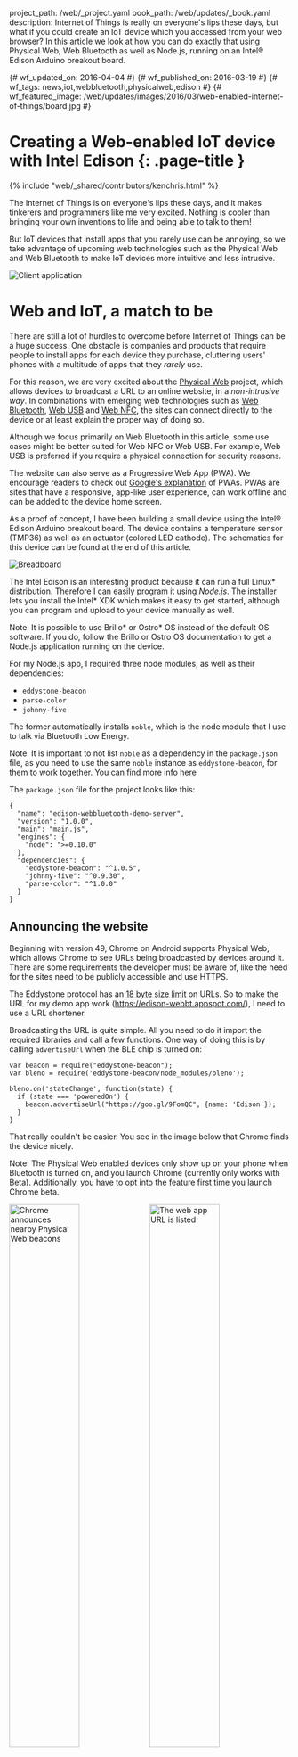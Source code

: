 project_path: /web/_project.yaml
book_path: /web/updates/_book.yaml
description: Internet of Things is really on everyone's lips these days, but what if you could create an IoT device which you accessed from your web browser? In this article we look at how you can do exactly that using Physical Web, Web Bluetooth as well as Node.js, running on an Intel&reg; Edison Arduino breakout board.

{# wf_updated_on: 2016-04-04 #}
{# wf_published_on: 2016-03-19 #}
{# wf_tags: news,iot,webbluetooth,physicalweb,edison #}
{# wf_featured_image: /web/updates/images/2016/03/web-enabled-internet-of-things/board.jpg #}

# Creating a Web-enabled IoT device with Intel Edison {: .page-title }

{% include "web/_shared/contributors/kenchris.html" %}


The Internet of Things is on everyone's lips these days, and
it makes tinkerers and programmers like me very excited. Nothing
is cooler than bringing your own inventions to life and
being able to talk to them!

But IoT devices that install apps that you rarely use can be annoying, so we
take advantage of upcoming web technologies such as the Physical
Web and Web Bluetooth to make IoT devices more intuitive and less intrusive.

![Client application](/web/updates/images/2016/03/web-enabled-internet-of-things/tablet-ux.png)

# Web and IoT, a match to be

There are still a lot of hurdles to overcome before Internet
of Things can be a huge success. One obstacle is companies and products
that require people to install apps for each device they purchase,
cluttering users' phones with a multitude of apps that
they *rarely* use.

For this reason, we are very excited about the
[Physical Web](https://google.github.io/physical-web/)
project, which allows devices to broadcast a URL to an online
website, in a *non-intrusive way*. In combinations with emerging
web technologies such as
[Web Bluetooth](https://webbluetoothcg.github.io/web-bluetooth/),
[Web USB](https://wicg.github.io/webusb/) and
[Web NFC](https://w3c.github.io/web-nfc/), the sites can
connect directly to the device or at least explain the proper
way of doing so.

Although we focus primarily on Web Bluetooth in this article, some
use cases might be better suited for Web NFC or Web USB. For example,
Web USB is preferred if you require a physical connection for security
reasons.

The website can also serve as a Progressive Web App (PWA).
We encourage readers to check out
[Google's explanation](https://developers.google.com/web/progressive-web-apps)
of PWAs. PWAs are sites that have a responsive, app-like user
experience, can work offline and can be added to the device home screen.

As a proof of concept, I have been building a small device using
the Intel&reg; Edison Arduino breakout board. The device contains
a temperature sensor (TMP36) as well as an actuator (colored LED
cathode). The schematics for this device can be found at the end
of this article.

![Breadboard](/web/updates/images/2016/03/web-enabled-internet-of-things/breadboard.jpg)

The Intel Edison is an interesting product because it can run a full Linux&#42;
distribution. Therefore I can easily program it using
*Node.js*. The [installer](https://software.intel.com/en-us/iot/hardware/edison/downloads)
lets you install the Intel&#42; XDK which makes it easy to get started, although
you can program and upload to your device manually as well.

Note: It is possible to use Brillo&#42; or Ostro&#42; OS instead of the
default OS software. If you do, follow the Brillo or Ostro OS
documentation to get a Node.js application running on the
device.

For my Node.js app, I required three node modules, as well as their
dependencies:

* `eddystone-beacon`
* `parse-color`
* `johnny-five`

The former automatically installs `noble`, which is the node module
that I use to talk via Bluetooth Low Energy. 

Note: It is important to not list `noble` as a dependency in the
`package.json` file, as you need to use the same `noble` instance as
`eddystone-beacon`, for them to work together.
You can find more info [here](https://github.com/don/node-eddystone-beacon/issues/30)

The `package.json` file for the project looks like this:


    {
      "name": "edison-webbluetooth-demo-server",
      "version": "1.0.0",
      "main": "main.js",
      "engines": {
        "node": ">=0.10.0"
      },
      "dependencies": {
        "eddystone-beacon": "^1.0.5",
        "johnny-five": "^0.9.30",
        "parse-color": "^1.0.0"
      }
    }
    

## Announcing the website

Beginning with version 49, Chrome on Android supports Physical Web, which
allows Chrome to see URLs being broadcasted by devices around it.
There are some requirements the developer must be aware of, like the need for
the sites need to be publicly accessible and use HTTPS.

The Eddystone protocol has an
[18 byte size limit](https://github.com/google/eddystone/blob/master/eddystone-url/docs/config-service-spec.md#34-uri-data) 
on URLs. So to make the URL for my demo app work (<https://edison-webbt.appspot.com/>),
I need to use a URL shortener.

Broadcasting the URL is quite simple. All you need to do it import the
required libraries and
call a few functions. One way of doing this is by calling `advertiseUrl`
when the BLE chip is turned on:


    var beacon = require("eddystone-beacon");
    var bleno = require('eddystone-beacon/node_modules/bleno');
    
    bleno.on('stateChange', function(state) {    
      if (state === 'poweredOn') {
        beacon.advertiseUrl("https://goo.gl/9FomQC", {name: 'Edison'});
      }   
    }
    

That really couldn't be easier. You see in the image below that
Chrome finds the device nicely.

Note: The Physical Web enabled devices only show up on your phone
when Bluetooth is turned on, and you launch Chrome (currently only
works with Beta). Additionally, you have to opt into the feature
first time you launch Chrome beta.

<img alt="Chrome announces nearby Physical Web beacons" src="/web/updates/images/2016/03/web-enabled-internet-of-things/nearby.png" style="width: 50%; float: left"/>
<img alt="The web app URL is listed" src="/web/updates/images/2016/03/web-enabled-internet-of-things/physicalweb.png" style="width: 50%; float: left"/>
<br/>

## Communicating with the sensor/actuator

We use [Johnny-Five](http://johnny-five.io/)&#42; to talk to our board
enhancements. Johnny-Five has a nice abstraction for talking to the TMP36
sensor.

Below you can find the simple code for being notified of temperature changes
as well as setting the initial LED color.


    var five = require("johnny-five");
    var Edison = require("edison-io");
    var board = new five.Board({
      io: new Edison()
    });
    
    board.on("ready", function() {
      // Johnny-Five's Led.RGB class can be initialized with
      // an array of pin numbers in R, G, B order.
      // Reference: http://johnny-five.io/api/led.rgb/#parameters
      var led = new five.Led.RGB([ 3, 5, 6 ]);
    
      // Johnny-Five's Thermometer class provides a built-in
      // controller definition for the TMP36 sensor. The controller
      // handles computing a celsius (also fahrenheit & kelvin) from
      // a raw analog input value.
      // Reference: http://johnny-five.io/api/thermometer/
      var temp = new five.Thermometer({
        controller: "TMP36",
        pin: "A0",
      });
    
      temp.on("change", function() {
        temperatureCharacteristic.valueChange(this.celsius);
      });
    
      colorCharacteristic._led = led;
      led.color(colorCharacteristic._value);
      led.intensity(30);
    });
    

You can ignore the above `*Characteristic` variables for now; these
will be defined in the later section about interfacing with Bluetooth.

As you might notice in the instantiation of the Themometer object, I talk to
the TMP36 via the analog `A0` port. The voltage legs on the color
LED cathode are connected to digital pins 3, 5 and 6, which happen
to be the pulse-width modulation (PWM) pins on the Edison Arduino breakout
board.

![Edison board](/web/updates/images/2016/03/web-enabled-internet-of-things/board.jpg)

## Talking to Bluetooth

Talking to Bluetooth couldn't be much easier than it is with `noble`.

In the following example, we create two Bluetooth Low Energy
characteristics: one for the LED and one for the temperature sensor.
The former allows us to read the current LED color and set
a new color. The latter allows us to subscribe to temperature change events.

> Initially I had some problems with the Bluetooth connection
> being unstable, not working on every startup, or bailing
> out with a Frame Reassemble failure while connecting.
>
> If that happens, run the `rfkill block bluetooth` command, followed by
> `rfkill unblock bluetooth` over the serial connection to make it
> work again. The startup issue went away when I started powering the
> device from a power supply instead of using USB for power.
>
> If you encounter Frame Reassemble failures, reduce how often you send
> temperature change events until you no longer encounter the failure.
>
> Generally you should always use external power when using Bluetooth
> or when you connect something like a servo to your board.

With `noble`, creating a characteristic is quite easy. All you need to do
is to define how the characteristic communicates and define a UUID. The
communication options are read, write, notify, or any combination thereof.
The easiest way to do this is to create a new object and inherit from
`bleno.Characteristic`.

Note: I am not using ES2016 here as the Edison SDK currently uses an older
version of Node.js.


> With the newly launched [Ostro Project](https://ostroproject.org)
> which supports the Edison, that is no longer the case. If you
> use Brillo as part of the [Brillo](https://developers.google.com/brillo/) 
> Early Access Program, then it is possible to compile and install a
> recent version of Node.js.

The resulting characteristic object looks like the following:


    var TemperatureCharacteristic = function() {
      bleno.Characteristic.call(this, {
        uuid: 'fc0a',
        properties: ['read', 'notify'],
        value: null
      });
        
      this._lastValue = 0;
      this._total = 0;
      this._samples = 0;
      this._onChange = null;
    };
    
    util.inherits(TemperatureCharacteristic, bleno.Characteristic);
    

We are storing the current temperature value in the `this._lastValue`
variable. We need to add an `onReadRequest` method and encode the value
for a "read" to work.


    TemperatureCharacteristic.prototype.onReadRequest = function(offset, callback) {
      var data = new Buffer(8);
      data.writeDoubleLE(this._lastValue, 0);
      callback(this.RESULT_SUCCESS, data);
    };
    

For "notify" we need to add a method to handle subscriptions and
unsubscription. Basically, we simply store a callback. When we
have a new temperature reason we want to send, we then call that
callback with the new value (encoded as above).


    TemperatureCharacteristic.prototype.onSubscribe = function(maxValueSize, updateValueCallback) {
      console.log("Subscribed to temperature change.");
      this._onChange = updateValueCallback;
      this._lastValue = undefined;
    };
    
    TemperatureCharacteristic.prototype.onUnsubscribe = function() {
      console.log("Unsubscribed to temperature change.");
      this._onChange = null;
    };
    

As values can fluctuate a bit, we need to smooth out the values we
get from the TMP36 sensor. I opted to simply take the average of
100 samples and only send updates when the temperature changes by
at least 1 degree.


    TemperatureCharacteristic.prototype.valueChange = function(value) {
      this._total += value;
      this._samples++;
        
      if (this._samples < NO_SAMPLES) {
        return;
      }
            
      var newValue = Math.round(this._total / NO_SAMPLES);
        
      this._total = 0;
      this._samples = 0;
        
      if (this._lastValue && Math.abs(this._lastValue - newValue) < 1) {
        return;
      }
        
      this._lastValue = newValue;
        
      console.log(newValue);
      var data = new Buffer(8);
      data.writeDoubleLE(newValue, 0);
        
      if (this._onChange) {
        this._onChange(data);
      }
    };
    

That was the temperature sensor. The color LED is
simpler. The object as well as the "read" method are shown below.
The characteristic is configured to allow for "read" and "write"
operations and has a different UUID than the temperature characteristic.


    var ColorCharacteristic = function() {
      bleno.Characteristic.call(this, {
        uuid: 'fc0b',
        properties: ['read', 'write'],
        value: null
      });
      this._value = 'ffffff';
      this._led = null;
    };
    
    util.inherits(ColorCharacteristic, bleno.Characteristic);
    
    ColorCharacteristic.prototype.onReadRequest = function(offset, callback) {
      var data = new Buffer(this._value);
      callback(this.RESULT_SUCCESS, data);
    };
    

To control the LED from the object, I add a
`this._led` member which I use to store the Johnny-Five LED
object. I also set the color of the LED to its default
value (white, aka `#ffffff`).


    board.on("ready", function() {
      ...
      colorCharacteristic._led = led;
      led.color(colorCharacteristic._value);
      led.intensity(30);
      ...
    }
    

The "write" method receives a string (just like "read" sends
a string), which can consist of a CSS color code (For example: CSS names
such as `rebeccapurple` or hex codes such as `#ff00bb`). I use a node
module called [parse-color](https://github.com/substack/parse-color)
to always get the hex value which is what Johnny-Five expects.


    ColorCharacteristic.prototype.onWriteRequest = function(data, offset, withoutResponse, callback) {
      var value = parse(data.toString('utf8')).hex;
      if (!value) {
        callback(this.RESULT_SUCCESS);
        return;
      }
        
      this._value = value;
      console.log(value);
    
      if (this._led) {
        this._led.color(this._value);
      }
      callback(this.RESULT_SUCCESS);
    };
    

All of the above will not work if we don't include the *bleno* module.
`eddystone-beacon` will not work with *bleno* unless you use the `noble`
version distributed with it. Luckily doing that is quite simple:


    var bleno = require('eddystone-beacon/node_modules/bleno');
    var util = require('util');
    

Now all we need is for it to advertise our device (UUID) and its
characteristics (other UUIDs)


    bleno.on('advertisingStart', function(error) {
        ...
        bleno.setServices([
          new bleno.PrimaryService({
            uuid: 'fc00',
            characteristics: [
              temperatureCharacteristic, colorCharacteristic
            ]
          })
        ]);
    });
    

# Creating the client web app

Without getting into too many defails about how the non-bluetooth
parts of the client app work, we can demonstrate a responsive user
interface created in [Polymer](https://www.polymer-project.org/1.0/)&#42;
as an example. The resulting app is shown below:

<img alt="Client app on phone" src="/web/updates/images/2016/03/web-enabled-internet-of-things/phone-ux.png" style="width: 50%; float: left"/>
<img alt="Error message" src="/web/updates/images/2016/03/web-enabled-internet-of-things/error.png" style="width: 50%; float: left"/>
<br/>

The right side shows an earlier version, that showcases a simple error
log that I added to ease the development.

Web Bluetooth makes it easy to communicate with Bluetooth Low Energy
devices, so let's look at a simplified version of my connection code.
If you don't know how promises work, check out
[this resource](https://developers.google.com/web/fundamentals/primers/promises)
before reading further.

Connecting to a Bluetooth device involves a chain of promises.
First we filter for the device (UUID: `FC00`, name: `Edison`). This
displays a dialog to allow the user to select the device given the
filter. Then we connect to the GATT service and get the primary
service and associated characteristics, and then we read the
values and set up notification callbacks.

> Note: To make successive read/writes in the promise chain happen
> property, it is best practice to avoid fetching the characteristics
> *in parallel* with something like `Promise.all([p1, p2])`.

The simplified version of our code below only works
with the latest Web Bluetooth API and therefore thus requires Chrome
Dev (M49) on Android.


    navigator.bluetooth.requestDevice({
      filters: [{ name: 'Edison' }],
      optionalServices: [0xFC00]
    })
    
    .then(device => device.gatt.connect())
    
    .then(server => server.getPrimaryService(0xFC00))
    
    .then(service => {
      let p1 = () => service.getCharacteristic(0xFC0B)
      .then(characteristic => {
        this.colorLedCharacteristic = characteristic;
        return this.readLedColor();
       });
    
      let p2 = () => service.getCharacteristic(0xFC0A)
      .then(characteristic => {
        characteristic.addEventListener(
          'characteristicvaluechanged', this.onTemperatureChange);
        return characteristic.startNotifications();
      });
    
      return p1().then(p2);
    })
    
    .catch(err => {
      // Catch any error.
    })
              
    .then(() => {
      // Connection fully established, unless there was an error above.
    });
    

Reading and writing a string from a `DataView` / `ArrayBuffer` (what
the WebBluetooth API uses) is just as easy as using `Buffer` on the
Node.js side. All we need to use is `TextEncoder` and `TextDecoder`:


    readLedColor: function() {
      return this.colorLedCharacteristic.readValue()
      .then(data => {
        // In Chrome 50+, a DataView is returned instead of an ArrayBuffer.
        data = data.buffer ? data : new DataView(data);
        let decoder = new TextDecoder("utf-8");
        let decodedString = decoder.decode(data);
        document.querySelector('#color').value = decodedString;
      });
    },
    
    writeLedColor: function() {
      let encoder = new TextEncoder("utf-8");
      let value = document.querySelector('#color').value;
      let encodedString = encoder.encode(value.toLowerCase());
    
      return this.colorLedCharacteristic.writeValue(encodedString);
    },
    

Handling the `characteristicvaluechanged` event for the temperature
sensor is also quite easy:
   

    onTemperatureChange: function(event) {
      let data = event.target.value;
      // In Chrome 50+, a DataView is returned instead of an ArrayBuffer.
      data = data.buffer ? data : new DataView(data);
      let temperature = data.getFloat64(0, /*littleEndian=*/ true);
      document.querySelector('#temp').innerHTML = temperature.toFixed(0);
    },
    

# Summary

That was it folks! As you can see, communicating with Bluetooth Low
Energy using Web Bluetooth on the client side and Node.js on the
Edison is quite easy and very powerful.

Using the Physical Web and Web Bluetooth, Chrome finds the
device and allows the user to easily connect to it without installing
seldom-used applications that the user may not want, and which may update
from time to time.

## Demo

You can try the [client](https://edison-webbt.appspot.com) to get
inspired about how can you create your own web apps to connect to
your custom Internet of Things devices.

## Source code

The source code is available [here](https://github.com/01org/webbluetooth-edison-demo).
Feel free to report issues or send patches.

## Sketch

If you are really adventurous and want to reproduce what I have done,
refer to the Edison and breadboard sketch below:

![Sketch](/web/updates/images/2016/03/web-enabled-internet-of-things/sketch.png)


{% include "comment-widget.html" %}
